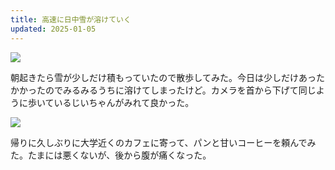 ```yaml
---
title: 高速に日中雪が溶けていく
updated: 2025-01-05
---
```

![](https://i.imgur.com/IZNen6R.jpeg)

朝起きたら雪が少しだけ積もっていたので散歩してみた。今日は少しだけあったかかったのでみるみるうちに溶けてしまったけど。カメラを首から下げて同じように歩いているじいちゃんがみれて良かった。

![](https://i.imgur.com/kVFp8Zd.jpeg)

帰りに久しぶりに大学近くのカフェに寄って、パンと甘いコーヒーを頼んでみた。たまには悪くないが、後から腹が痛くなった。